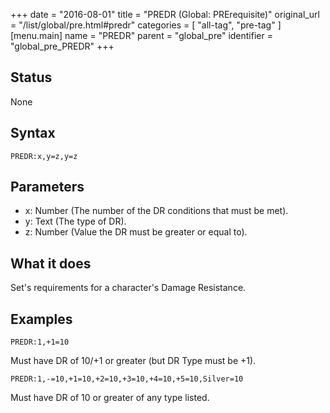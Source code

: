 +++
date = "2016-08-01"
title = "PREDR (Global: PRErequisite)"
original_url = "/list/global/pre.html#predr"
categories = [ "all-tag", "pre-tag" ]
[menu.main]
    name = "PREDR"
    parent = "global_pre"
    identifier = "global_pre_PREDR"
+++

## Status

None

## Syntax

`PREDR:x,y=z,y=z`

## Parameters

-   x: Number (The number of the DR conditions that
    must be met).
-   y: Text (The type of DR).
-   z: Number (Value the DR must be greater or
    equal to).



What it does
------------

Set's requirements for a character's Damage Resistance.

Examples
--------

`PREDR:1,+1=10`

Must have DR of 10/+1 or greater (but DR Type must be +1).

`PREDR:1,-=10,+1=10,+2=10,+3=10,+4=10,+5=10,Silver=10`

Must have DR of 10 or greater of any type listed.

